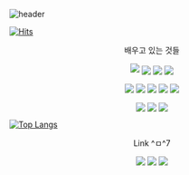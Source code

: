 ![header](https://capsule-render.vercel.app/api?type=waving&color=random&height=300&section=header&text=KimWang09%20&fontSize=90&fontColor=ffffff)

[![Hits](https://hits.seeyoufarm.com/api/count/incr/badge.svg?url=https%3A%2F%2Fgithub.com%2FKimWang906&count_bg=%2379C83D&title_bg=%23555555&icon=&icon_color=%23E7E7E7&title=Github&edge_flat=false)](https://hits.seeyoufarm.com)

<p align="center">배우고 있는 것들</p>

<p align="center">
  <img src="https://img.shields.io/badge/Rust-000000?style=flat-square&logo=rust&logoColor=white"/>
  <img align="center" src="https://img.shields.io/badge/Python-3776AB?style=flat-square&logo=python&logoColor=white"/>
  <img align="center" src="https://img.shields.io/badge/C++-00599C?style=flat-square&logo=c%2B%2B&logoColor=white"/>
  <img align="center" src="https://img.shields.io/badge/C-A8B9CC?style=flat-square&logo=c&logoColor=white"/>
</p>
<p align="center">
  <img align="center" src="https://img.shields.io/badge/HTML-E34F26?style=flat-square&logo=html5&logoColor=white"/>
  <img align="center" src="https://img.shields.io/badge/CSS-1572B6?style=flat-square&logo=css&logoColor=white"/>
  <img align="center" src="https://img.shields.io/badge/JavaScript-F7DF1E?style=flat-square&logo=javascript&logoColor=white"/>
  <img align="center" src="https://img.shields.io/badge/Node.Js-339933?style=flat-square&logo=node.js&logoColor=white"/>
  <img align="center" src="https://img.shields.io/badge/PHP-777BB4?style=flat-square&logo=php&logoColor=white"/>
</p>
<p align="center">
  <img align="center" src="https://img.shields.io/badge/MySQL-4479A1?style=flat-square&logo=mysql&logoColor=white"/>
  <img align="center" src="https://img.shields.io/badge/Linux-00599C?style=flat-square&logo=linux&logoColor=white"/>
  <img align="center" src="https://img.shields.io/badge/Kali_Linux-557C94?style=flat-square&logo=kalilinux&logoColor=white"/>
</p>

 [![Top Langs](https://github-readme-stats.vercel.app/api/top-langs/?username=KimWang906&layout=compact)](https://github.com/anuraghazra/github-readme-stats)
 
<p align="center">Link ^ㅁ^7</p>
<p align="center">
  <a href="https://www.instagram.com/kimwang0009/" target="_blank">
    <img src="https://img.shields.io/badge/Instagram-E4405F?style=flat-square&logo=instagram&logoColor=white"/></a>
  <a href="https://discordapp.com/users/%ED%98%84%EB%B9%88#6057" target="_blank">
    <img src="https://img.shields.io/badge/Discord-5865F2?style=flat-square&logo=discord&logoColor=white"/></a>
  <a href="https://internals.rust-lang.org/u/kimwang906/" target="_blank">
    <img src="https://img.shields.io/badge/Rust_Community-41BDF5?style=flat-square&logo=HomeAssistantCommunityStore&logoColor=white"/></a>
</p>
